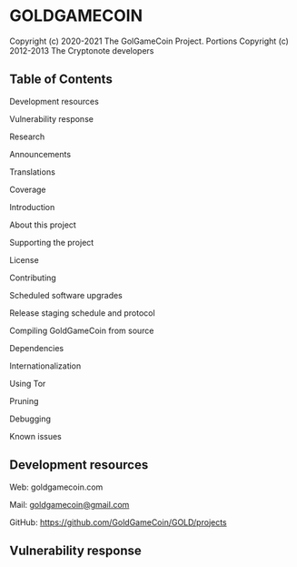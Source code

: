 # GOLDGAMECOIN

Copyright (c) 2020-2021 The GolGameCoin Project.
Portions Copyright (c) 2012-2013 The Cryptonote developers


Table of Contents
 -------------------------------------------------------------------------------------------
 
 Development resources
 
 Vulnerability response
 
 Research
 
 Announcements
 
 Translations
 
 Coverage
 
 Introduction
 
 About this project
 
 Supporting the project
 
 License
 
 Contributing
 
 Scheduled software upgrades
 
 Release staging schedule and protocol
 
 Compiling GoldGameCoin from source
 
 Dependencies
 
 Internationalization
 
 Using Tor
 
 Pruning
 
 Debugging
 
 Known issues

Development resources
--------------------------------------------------------------------------------------------------------------------

Web: goldgamecoin.com

Mail: goldgamecoin@gmail.com

GitHub: https://github.com/GoldGameCoin/GOLD/projects

Vulnerability response
-------------------------------------------------------------------------------------------------------------------


